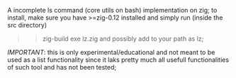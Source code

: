 A incomplete ls command (core utils on bash) implementation on zig; to install, make sure you have >=zig-0.12 installed and simply run (inside the src directory) 
>> zig-build exe lz.zig
and possibly add to your path as lz;

*IMPORTANT*: this is only experimental/educational and not meant to be used as a list functionality since it laks pretty much all usefull functionalities of such tool and has not been tested;
